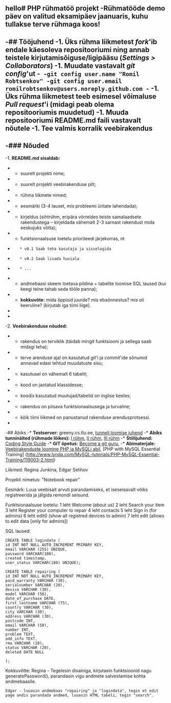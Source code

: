 hello# PHP rühmatöö projekt
 -**Rühmatööde demo päev** on valitud eksamipäev jaanuaris, kuhu tullakse terve rühmaga koos!
 -
 -## Tööjuhend
 -1. Üks rühma liikmetest _fork_'ib endale käesoleva repositooriumi ning annab teistele kirjutamisõiguse/ligipääsu (_Settings > Collaborators_)
 -1. Muudate vastavalt _git config_'ut
 -```
 -git config user.name "Romil Robtsenkov"
 -git config user.email romilrobtsenkov@users.noreply.github.com
 -```
 -1. Üks rühma liikmetest teeb esimesel võimaluse _Pull request_'i (midagi peab olema repositooriumis muudetud)
 -1. Muuda repositooriumi README.md faili vastavalt nõutele
 -1. Tee valmis korralik veebirakendus
 -
 -### Nõuded
 -
 -1. **README.md sisaldab:**
 -    * suurelt projekti nime;
 -    * suurelt projekti veebirakenduse pilt;
 -    * rühma liikmete nimed;
 -    * eesmärki (3-4 lauset, mis probleemi üritate lahendada);
 -    * kirjeldus (sihtrühm, eripära võrreldes teiste samalaadsete rakendustega – kirjeldada vähemalt 2-3 sarnast rakendust mida eeskujuks võtta);
 -    * funktsionaalsuse loetelu prioriteedi järjekorras, nt
 -        * v0.1 Saab teha kasutaja ja sisselogida
 -        * v0.2 Saab lisada huviala
 -        * ...
 -    * andmebaasi skeem loetava pildina + tabelite loomise SQL laused (kui keegi teine tahab seda tööle panna);
 -    * **kokkuvõte:** mida õppisid juurde? mis ebaõnnestus? mis oli keeruline? (kirjutab iga tiimi liige).
 -
 -
 -2. **Veebirakenduse nõuded:**
 -    * rakendus on terviklik (täidab mingit funktsiooni ja sellega saab midagi teha);
 -    * terve arenduse ajal on kasutatud _git_'i ja _commit_'ide sõnumid annavad edasi tehtud muudatuste sisu; 
 -    * kasutusel on vähemalt 6 tabelit;
 -    * kood on jaotatud klassidesse;
 -    * koodis kasutatud muutujad/tabelid on inglise keeles;
 -    * rakendus on piisava funktsionaalsusega ja turvaline;
 -    * kõik tiimi liikmed on panustanud rakenduse arendusprotsessi.
 -
 -## Abiks
 -* **Testserver:** greeny.cs.tlu.ee, [tunneli loomise juhend](http://minitorn.tlu.ee/~jaagup/kool/java/kursused/09/veebipr/naited/greenytunnel/greenytunnel.pdf)
 -* **Abiks tunninäited (rühmade lõikes):** [I rühm](https://github.com/veebiprogrammeerimine-2016s?utf8=%E2%9C%93&query=-I-ruhm), [II rühm](https://github.com/veebiprogrammeerimine-2016s?utf8=%E2%9C%93&query=-II-ruhm), [III rühm](https://github.com/veebiprogrammeerimine-2016s?utf8=%E2%9C%93&query=-III-ruhm)
 -* **Stiilijuhend:** [Coding Style Guide](http://www.php-fig.org/psr/psr-2/)
 -* **GIT õpetus:** [Become a git guru.](https://www.atlassian.com/git/tutorials/)
 -* **Abimaterjale:** [Veebirakenduste loomine PHP ja MySQLi abil](http://minitorn.tlu.ee/~jaagup/kool/java/loeng/veebipr/veebipr1.pdf), [PHP with MySQL Essential Training] (http://www.lynda.com/MySQL-tutorials/PHP-MySQL-Essential-Training/119003-2.html)
 
 
 Liikmed: Regina Junkina, Edgar Selihov
 
 Projekti nimetus: "Notebook repair"
 
 Eesmärk:
		Luua veebisait arvuti parandamiseks, et iseseisavalt võiks registreerida ja jälgida remondi seisund.
		
Funktsionaalsuse loetelu:
		1 leht Welcome (about us)
		2 leht Search your item
		3 leht Register your computer to repair
		4 leht contacts
		5 leht Sign in (for admins)
		6 leht edit0 (show all registred devices to admin)
		7 leht edit (allows to edit data [only for admins])

SQL laused:

	CREATE TABLE logindata (
	id INT NOT NULL AUTO_INCREMENT PRIMARY KEY,
 	email VARCHAR (255) UNIQUE,
 	password VARCHAR(180),
 	created timestamp,
 	user_status VARCHAR(180) UNIQUE);
	
	CREATE TABLE repairing (
	id INT NOT NULL AUTO_INCREMENT PRIMARY KEY,
	paid_warranty VARCHAR (30),
	serialnumber VARCHAR (20),
	device VARCHAR (30),
	model VARCHAR (50),
	date_of_purchase DATE,
	first_lastname VARCHAR (75),
	country VARCHAR (30),
	city VARCHAR (30),
	address VARCHAR (30),
	postcode INT,
	email VARCHAR (50),
	number INT,
	problem TEXT,
	add_info TEXT,
	rma VARCHAR (10),
	status VARCHAR (20),
	deleted DATE NULL

	);
	
Kokkuvõtte:
	Regina - Tegelesin disainiga, kirjutasin funktsioonid nagu generatePassword(), parandasin vigu andmete salvestamise kohta andmebaasile.
	
	Edgar - luuasin andmebaas "repairing" ja "logindata", tegin et edit page andis parandada andmed, luuasin HTML tabeli, tegin "search".
	
	